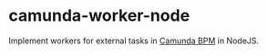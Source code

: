 # camunda-worker-node

Implement workers for external tasks in [Camunda BPM](http://camunda.org) in NodeJS.